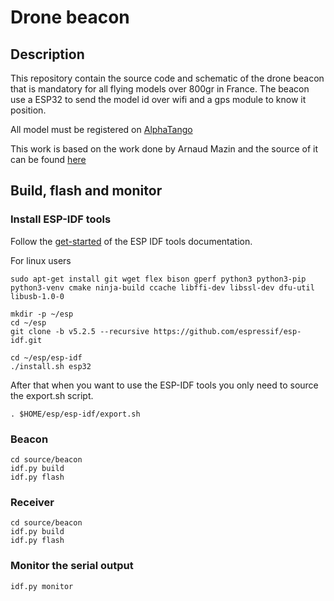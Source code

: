 # Drone beacon

## Description

This repository contain the source code and schematic of the drone beacon that is mandatory for all flying models over 800gr in France.
The beacon use a ESP32 to send the model id over wifi and a gps module to know it position.

All model must be registered on [AlphaTango](https://alphatango.aviation-civile.gouv.fr/login.jsp)

This work is based on the work done by Arnaud Mazin and the source of it can be found [here](https://www.club-modelisme-saclay.fr/ameliorations-balise-signalement-electronique-modeles-reduits-volants/)

## Build, flash and monitor

### Install ESP-IDF tools

Follow the [get-started](https://docs.espressif.com/projects/esp-idf/en/stable/esp32/get-started/linux-macos-setup.html) of the ESP IDF tools documentation.

For linux users
```
sudo apt-get install git wget flex bison gperf python3 python3-pip python3-venv cmake ninja-build ccache libffi-dev libssl-dev dfu-util libusb-1.0-0

mkdir -p ~/esp
cd ~/esp
git clone -b v5.2.5 --recursive https://github.com/espressif/esp-idf.git

cd ~/esp/esp-idf
./install.sh esp32
```

After that when you want to use the ESP-IDF tools you only need to source the export.sh script.
```
. $HOME/esp/esp-idf/export.sh
```

### Beacon

```
cd source/beacon
idf.py build
idf.py flash
```

### Receiver

```
cd source/beacon
idf.py build
idf.py flash
```

### Monitor the serial output

```
idf.py monitor
```
